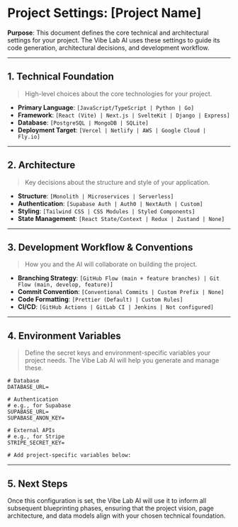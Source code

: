 # Project Settings: [Project Name]

**Purpose**: This document defines the core technical and architectural settings for your project. The Vibe Lab AI uses these settings to guide its code generation, architectural decisions, and development workflow.

---

## 1. Technical Foundation
> High-level choices about the core technologies for your project.

*   **Primary Language**: `[JavaScript/TypeScript | Python | Go]`
*   **Framework**: `[React (Vite) | Next.js | SvelteKit | Django | Express]`
*   **Database**: `[PostgreSQL | MongoDB | SQLite]`
*   **Deployment Target**: `[Vercel | Netlify | AWS | Google Cloud | Fly.io]`

---

## 2. Architecture
> Key decisions about the structure and style of your application.

*   **Structure**: `[Monolith | Microservices | Serverless]`
*   **Authentication**: `[Supabase Auth | Auth0 | NextAuth | Custom]`
*   **Styling**: `[Tailwind CSS | CSS Modules | Styled Components]`
*   **State Management**: `[React State/Context | Redux | Zustand | None]`

---

## 3. Development Workflow & Conventions
> How you and the AI will collaborate on building the project.

*   **Branching Strategy**: `[GitHub Flow (main + feature branches) | Git Flow (main, develop, feature)]`
*   **Commit Convention**: `[Conventional Commits | Custom Prefix | None]`
*   **Code Formatting**: `[Prettier (Default) | Custom Rules]`
*   **CI/CD**: `[GitHub Actions | GitLab CI | Jenkins | Not configured]`

---

## 4. Environment Variables
> Define the secret keys and environment-specific variables your project needs. The Vibe Lab AI will help you generate and manage these.

```env
# Database
DATABASE_URL=

# Authentication  
# e.g., for Supabase
SUPABASE_URL=
SUPABASE_ANON_KEY=

# External APIs
# e.g., for Stripe
STRIPE_SECRET_KEY=

# Add project-specific variables below:
```

---

## 5. Next Steps
Once this configuration is set, the Vibe Lab AI will use it to inform all subsequent blueprinting phases, ensuring that the project vision, page architecture, and data models align with your chosen technical foundation.